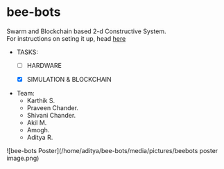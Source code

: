 # bee-bots

Swarm and Blockchain based 2-d Constructive System.  
For instructions on seting it up, head [here](https://github.com/spider-tronix/bee-bots/blob/master/integration/README.md)

* TASKS:
    - [ ] HARDWARE
    - [x] SIMULATION & BLOCKCHAIN


* Team:
     * Karthik S.
     * Praveen Chander.
     * Shivani Chander.
     * Akil M.
     * Amogh.
     * Aditya R.
     
![bee-bots Poster](/home/aditya/bee-bots/media/pictures/beebots poster image.png)



